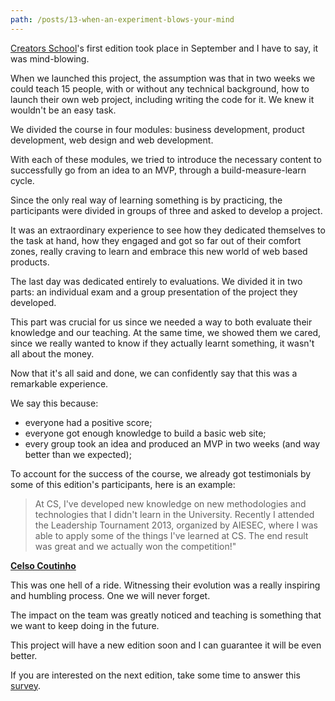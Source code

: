 ```yaml
---
path: /posts/13-when-an-experiment-blows-your-mind
---
```


[Creators School](https://cs.groupbuddies.com/)'s first edition took place in September and I have to say, it was mind-blowing.

When we launched this project, the assumption was that in two weeks we could teach 15 people, with or without any technical background, how to launch their own web project, including writing the code for it. We knew it wouldn't be an easy task.

We divided the course in four modules: business development, product development, web design and web development. 

With each of these modules, we tried to introduce the necessary content to successfully go from an idea to an MVP, through a build-measure-learn cycle.

Since the only real way of learning something is by practicing, the participants were divided in groups of three and asked to develop a project.

It was an extraordinary experience to see how they dedicated themselves to the task at hand, how they engaged and got so far out of their comfort zones, really craving to learn and embrace this new world of web based products.

The last day was dedicated entirely to evaluations. We divided it in two parts: an individual exam and a group presentation of the project they developed.

This part was crucial for us since we needed a way to both evaluate their knowledge and our teaching. At the same time, we showed them we cared, since we really wanted to know if they actually learnt something, it wasn't all about the money.

Now that it's all said and done, we can confidently say that this was a remarkable experience. 

We say this because:

- everyone had a positive score;
- everyone got enough knowledge to build a basic web site;
- every group took an idea and produced an MVP in two weeks (and way better than we expected);

To account for the success of the course, we already got testimonials by some of this edition's participants, here is an example:

> At CS, I've developed new knowledge on new methodologies and technologies that I didn't learn in the University. Recently I attended the Leadership Tournament 2013, organized by AIESEC, where I was able to apply some of the things I've learned at CS. The end result was great and we actually won the competition!"

**[Celso Coutinho](https://pt.linkedin.com/pub/celso-coutinho/67/8bb/617)**

This was one hell of a ride.
Witnessing their evolution was a really inspiring and humbling process. One we will never forget.

The impact on the team was greatly noticed and teaching is something that we want to keep doing in the future.

This project will have a new edition soon and I can guarantee it will be even better.

If you are interested on the next edition, take some time to answer this [survey](https://groupbuddies.typeform.com/to/kGAA4F).
